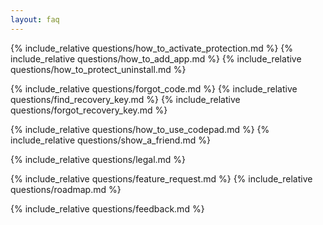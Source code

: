 ```yaml
---
layout: faq
---
```


{% include_relative questions/how_to_activate_protection.md %}
{% include_relative questions/how_to_add_app.md %}
{% include_relative questions/how_to_protect_uninstall.md %}

{% include_relative questions/forgot_code.md %}
{% include_relative questions/find_recovery_key.md %}
{% include_relative questions/forgot_recovery_key.md %}

{% include_relative questions/how_to_use_codepad.md %}
{% include_relative questions/show_a_friend.md %}

{% include_relative questions/legal.md %}

{% include_relative questions/feature_request.md %}
{% include_relative questions/roadmap.md %}

{% include_relative questions/feedback.md %}





